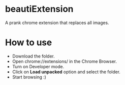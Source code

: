 # beautiExtension
A prank chrome extension that replaces all images.

# How to use
- Download the folder.
- Open chrome://extensions/ in the Chrome Browser.
- Turn on Developer mode.
- Click on **Load unpacked** option and select the folder.
- Start browsing :)
